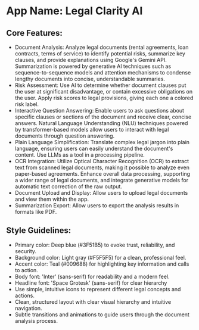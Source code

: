 # **App Name**: Legal Clarity AI

## Core Features:

- Document Analysis: Analyze legal documents (rental agreements, loan contracts, terms of service) to identify potential risks, summarize key clauses, and provide explanations using Google's Gemini API. Summarization is powered by generative AI techniques such as sequence-to-sequence models and attention mechanisms to condense lengthy documents into concise, understandable summaries.
- Risk Assessment: Use AI to determine whether document clauses put the user at significant disadvantage, or contain excessive obligations on the user. Apply risk scores to legal provisions, giving each one a colored risk label.
- Interactive Question Answering: Enable users to ask questions about specific clauses or sections of the document and receive clear, concise answers. Natural Language Understanding (NLU) techniques powered by transformer-based models allow users to interact with legal documents through question answering.
- Plain Language Simplification: Translate complex legal jargon into plain language, ensuring users can easily understand the document's content. Use LLMs as a tool in a processing pipeline.
- OCR Integration: Utilize Optical Character Recognition (OCR) to extract text from scanned legal documents, making it possible to analyze even paper-based agreements. Enhance overall data processing, supporting a wider range of legal documents, and integrate generative models for automatic text correction of the raw output.
- Document Upload and Display: Allow users to upload legal documents and view them within the app.
- Summarization Export: Allow users to export the analysis results in formats like PDF.

## Style Guidelines:

- Primary color: Deep blue (#3F51B5) to evoke trust, reliability, and security.
- Background color: Light gray (#F5F5F5) for a clean, professional feel.
- Accent color: Teal (#009688) for highlighting key information and calls to action.
- Body font: 'Inter' (sans-serif) for readability and a modern feel.
- Headline font: 'Space Grotesk' (sans-serif) for clear hierarchy
- Use simple, intuitive icons to represent different legal concepts and actions.
- Clean, structured layout with clear visual hierarchy and intuitive navigation.
- Subtle transitions and animations to guide users through the document analysis process.